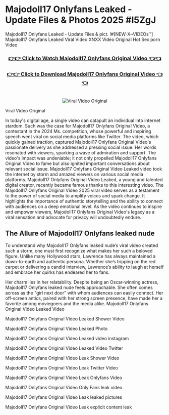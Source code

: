 # Majodoll17 Onlyfans Leaked - Update Files & Photos 2025 #I5ZgJ

Majodoll17 Onlyfans Leaked - Update Files & pict. !#[NEW-X~VIDEOs™] Majodoll17 Onlyfans Leaked Viral Video XNXX Video Original Hot Sex porn Video
<br>
<div align="center">
<h3><a href="https://links2leaks.com?utm_source=majodoll17&utm_medium=gitlong" rel="nofollow">👉👉 Click to Watch Majodoll17 Onlyfans Original Video 👈👈</a></h3>
<h3><a href="https://links2leaks.com?utm_source=majodoll17&utm_medium=gitlong" rel="nofollow">👉👉 Click to Download Majodoll17 Onlyfans Original Video 👈👈</a></h3>
<br>
<a href="https://links2leaks.com?utm_source=majodoll17&utm_medium=gitlong" rel="nofollow"><img src="https://i.ibb.co/Gkj2r4b/banner.png" alt="Viral Video Original" style="max-width: 100%; display: inline-block;" data-target="animated-image.originalImage"></a>
</div>

Viral Video Original

In today's digital age, a single video can catapult an individual into internet stardom. Such was the case for Majodoll17 Onlyfans Original Video, a contestant in the 2024 Ms. competition, whose powerful and inspiring speech went viral on social media platforms like Twitter.
The video, which quickly gained traction, captured Majodoll17 Onlyfans Original Video's passionate delivery as she addressed a pressing social issue. Her words resonated with viewers, sparking a wave of admiration and support. The video's impact was undeniable; it not only propelled Majodoll17 Onlyfans Original Video to fame but also ignited important conversations about relevant social issue.
Majodoll17 Onlyfans Original Video Leaked video took the internet by storm and amazed viewers on various social media platforms. Majodoll17 Onlyfans Original Video Leaked, a young and talented digital creator, recently became famous thanks to this interesting video.
The Majodoll17 Onlyfans Original Video 2025 viral video serves as a testament to the power of social media to amplify voices and spark change. It highlights the importance of authentic storytelling and the ability to connect with audiences on a deep emotional level. As the video continues to inspire and empower viewers, Majodoll17 Onlyfans Original Video's legacy as a viral sensation and advocate for privacy will undoubtedly endure.

<h2>The Allure of Majodoll17 Onlyfans leaked nude</h2>


To understand why Majodoll17 Onlyfans leaked nude’s viral video created such a storm, one must first recognize what makes her such a beloved figure. Unlike many Hollywood stars, Lawrence has always maintained a down-to-earth and authentic persona. Whether she’s tripping on the red carpet or delivering a candid interview, Lawrence’s ability to laugh at herself and embrace her quirks has endeared her to fans.

Her charm lies in her relatability. Despite being an Oscar-winning actress, Majodoll17 Onlyfans leaked nude feels approachable. She often comes across as the "girl next door" with whom audiences can easily connect. Her off-screen antics, paired with her strong screen presence, have made her a favorite among moviegoers and the media alike.
Majodoll17 Onlyfans Original Video Leaked Video

Majodoll17 Onlyfans Original Video Leaked Shower Video

Majodoll17 Onlyfans Original Video Leaked Photo

Majodoll17 Onlyfans Original Video Leaked video instagram

Majodoll17 Onlyfans Original Video Leaked Video Twitter

Majodoll17 Onlyfans Original Video Leak Shower Video

Majodoll17 Onlyfans Original Video Leak Twitter Video

Majodoll17 Onlyfans Original Video Leak Onlyfans Video

Majodoll17 Onlyfans Original Video Only Fans leak video

Majodoll17 Onlyfans Original Video Leak leaked pictures

Majodoll17 Onlyfans Original Video Leak explicit content leak